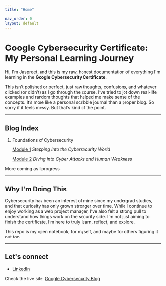 ```yaml
---
title: "Home"

nav_order: 0
layout: default
---
```

# Google Cybersecurity Certificate: My Personal Learning Journey

Hi, I'm Jaspreet, and this is my raw, honest documentation of everything I'm learning in the **Google Cybersecurity Certificate**.

This isn’t polished or perfect, just raw thoughts, confusions, and whatever clicked (or didn’t) as I go through the course.
I’ve tried to jot down real-life examples and random thoughts that helped me make sense of the concepts.
It’s more like a personal scribble journal than a proper blog. So sorry if it feels messy. But that’s kind of the point.

---

## Blog Index

1. Foundations of Cybersecurity
   
   [Module 1](./Foundations-of-Cybersecurity/module-01.html) *Stepping Into the Cybersecurity World*
   
   [Module 2](./Foundations-of-Cybersecurity/module-02.html) *Diving into Cyber Attacks and Human Weakness*

More coming as I progress 

---

## Why I'm Doing This

Cybersecurity has been an interest of mine since my undergrad studies, and that curiosity has only grown stronger over time.
While I continue to enjoy working as a web project manager, I’ve also felt a strong pull to understand how things work on the security side.
I’m not just aiming to finish the certificate, I’m here to truly learn, reflect, and explore.

This repo is my open notebook, for myself, and maybe for others figuring it out too.

---

## Let's connect

- [LinkedIn](https://www.linkedin.com/in/jaspreetk1613)


Check the live site: [Google Cybersecurity Blog](https://jassecurity.github.io/Google-Cybersecurity-Cert/)
